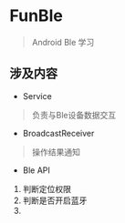 # FunBle

> Android Ble 学习

## 涉及内容

- Service

> 负责与Ble设备数据交互

- BroadcastReceiver

> 操作结果通知

- Ble API

1. 判断定位权限
2. 判断是否开启蓝牙
3.